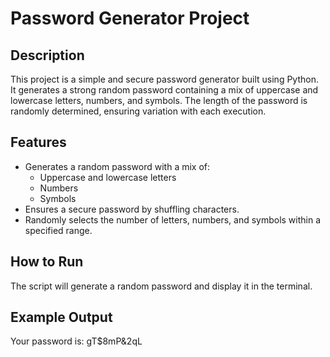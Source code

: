 # Password Generator Project

## Description
This project is a simple and secure password generator built using Python. It generates a strong random password containing a mix of uppercase and lowercase letters, numbers, and symbols. The length of the password is randomly determined, ensuring variation with each execution.

## Features
- Generates a random password with a mix of:
  - Uppercase and lowercase letters
  - Numbers
  - Symbols
- Ensures a secure password by shuffling characters.
- Randomly selects the number of letters, numbers, and symbols within a specified range.

## How to Run
The script will generate a random password and display it in the terminal.

## Example Output
Your password is: gT$8mP&2qL
